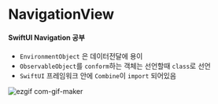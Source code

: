 # NavigationView

#### SwiftUI Navigation 공부
- `EnvironmentObject` 은 데이터전달에 용이
- `ObservableObject`를 `conform`하는 객체는 선언할때 `class`로  선언
- `SwiftUI` 프레임워크 안에 `Combine`이 `import` 되어있음

![ezgif com-gif-maker](https://user-images.githubusercontent.com/52398126/143151305-6d68e7fb-87b1-4726-bbed-52f6fd994576.gif)
